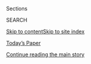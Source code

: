 <div id="app">

<div>

<div class="NYTAppHideMasthead css-1r6wvpq e1suatyy0">

<div class="section css-ui9rw0 e1suatyy2">

<div class="css-eph4ug er09x8g0">

<div class="css-6n7j50">

</div>

<span class="css-1dv1kvn">Sections</span>

<div class="css-10488qs">

<span class="css-1dv1kvn">SEARCH</span>

</div>

[Skip to content](#site-content)[Skip to site
index](#site-index)

</div>

<div class="css-10698na e1huz5gh0">

</div>

</div>

<div id="masthead-bar-one" class="section hasLinks css-15hmgas e1csuq9d3">

<div class="css-uqyvli e1csuq9d0">

</div>

<div class="css-1uqjmks e1csuq9d1">

</div>

<div class="css-9e9ivx">

[](https://myaccount.nytimes.com/auth/login?response_type=cookie&client_id=vi)

</div>

<div class="css-1bvtpon e1csuq9d2">

[Today’s Paper](https://www.nytimes.com/section/todayspaper)

</div>

</div>

</div>

</div>

<div data-aria-hidden="false">

<div id="site-content" data-role="main">

<div id="top-wrapper" class="css-15p45cc eaca97t0" type="top">

<div id="top-slug" class="css-19x0jxb eaca97t1" hidden="">

Advertisement

</div>

[Continue reading the main
story](#after-top)

<div class="ad top-wrapper" style="text-align:center;height:100%;display:block;min-height:90px">

<div id="top" class="place-ad" data-position="top" data-size-key="top">

</div>

</div>

<div id="after-top">

</div>

</div>

<div id="byline" class="section css-15h4p1b e9abtgs0">

<div class="css-1j21atc e1svk9qx1">

<div class="css-nfcc9b e1svk9qx3">

<div class="css-cnx41t">

![Portrait of Matthew
Bloch](https://static01.nyt.com/images/2018/06/14/multimedia/author-matthew-bloch/author-matthew-bloch-thumbLarge.jpg)

</div>

<div class="css-vl9dhg e1svk9qx5">

<div class="css-1nrhkj6 e1svk9qx6">

# Matthew Bloch

</div>

## <span>Recent and archived work by Matthew Bloch for The New York Times</span>

</div>

</div>

</div>

<div>

<div id="mid1-wrapper" class="css-1mn4oms eaca97t0" type="rank">

<div id="mid1-slug" class="css-1tag3rd eaca97t1">

Advertisement

</div>

[Continue reading the main
story](#after-mid1)

<div id="mid1" class="ad mid1-wrapper" style="text-align:center;height:100%;display:block">

</div>

<div id="after-mid1">

</div>

</div>

</div>

<div class="css-185go5a e1o5byef0">

<div class="css-15cbhtu">

  - [Latest](#stream-panel)
  - <span class="css-6n7j50">Search</span>
    <div class="control">
    <div class="label-container css-1dv1kvn">
    Search
    </div>
    <div class="css-wm4t3d">
    **<span id="clear-search-input" class="css-1dv1kvn">Clear this text
    input</span>
    </div>
    </div>
    <span class="css-1iovbfw"></span>

<div id="stream-panel" class="section css-8msx5b e1jz0cab1">

<div class="css-13mho3u">

1.  
    
    <div class="css-1cp3ece">
    
    <div class="css-1l4spti">
    
    [](/interactive/2020/07/31/us/hurricane-isaias-tracker-map.html)
    
    <div class="css-79elbk">
    
    ![](https://static01.nyt.com/images/2020/07/31/us/hurricane-isaias-tracker-map-promo-1596209917104/hurricane-isaias-tracker-map-promo-1596209917104-thumbWide-v10.jpg?quality=75&auto=webp&disable=upscale)
    
    </div>
    
    ## Isaias Tracking Map
    
    Follow the storm’s path as it moves north along the Atlantic Coast.
    
    <div class="css-1nqbnmb ea5icrr0">
    
    By <span class="css-1n7hynb">Matthew
    Bloch</span>
    
    </div>
    
    </div>
    
    <div class="css-1lc2l26 e1xfvim33">
    
    </div>
    
    </div>

2.  
    
    <div class="css-1cp3ece">
    
    <div class="css-1l4spti">
    
    [](/interactive/2020/07/25/us/hurricane-hanna-tracker-map.html)
    
    <div class="css-79elbk">
    
    ![](https://static01.nyt.com/images/2020/07/25/us/hurricane-hanna-tracker-map-promo-1595693859974/hurricane-hanna-tracker-map-promo-1595693859974-thumbWide-v4.jpg?quality=75&auto=webp&disable=upscale)
    
    </div>
    
    ## Live Hurricane Hanna Tracking Map
    
    The storm made landfall Saturday afternoon on the southern coast of
    Texas.
    
    <div class="css-1nqbnmb ea5icrr0">
    
    By <span class="css-1n7hynb">Matthew
    Bloch</span>
    
    </div>
    
    </div>
    
    <div class="css-1lc2l26 e1xfvim33">
    
    </div>
    
    </div>

3.  
    
    <div class="css-1cp3ece">
    
    <div class="css-1l4spti">
    
    [](/interactive/2020/03/03/us/elections/precinct-map-virginia-primary.html)
    
    <div class="css-79elbk">
    
    ![](https://static01.nyt.com/images/2020/03/02/us/politics/supertuesday-virginia-precinctmap-3x2/supertuesday-virginia-precinctmap-3x2-thumbWide.jpg?quality=75&auto=webp&disable=upscale)
    
    </div>
    
    ## Results: The Most Detailed Map of the Virginia Democratic Primary
    
    <div class="css-1nqbnmb ea5icrr0">
    
    By <span class="css-1n7hynb">Charlie Smart, Denise Lu, Matthew Bloch
    <span>and</span> Miles
    Watkins</span>
    
    </div>
    
    </div>
    
    <div class="css-1lc2l26 e1xfvim33">
    
    </div>
    
    </div>

4.  
    
    <div class="css-1cp3ece">
    
    <div class="css-1l4spti">
    
    [](/interactive/2020/03/03/us/elections/precinct-map-north-carolina-primary.html)
    
    <div class="css-79elbk">
    
    ![](https://static01.nyt.com/images/2020/03/02/us/politics/supertuesday-north-carolina-precinctmap-3x2/supertuesday-north-carolina-precinctmap-3x2-thumbWide.jpg?quality=75&auto=webp&disable=upscale)
    
    </div>
    
    ## Results: The Most Detailed Map of the North Carolina Democratic Primary
    
    <div class="css-1nqbnmb ea5icrr0">
    
    By <span class="css-1n7hynb">Charlie Smart, Denise Lu, Matthew Bloch
    <span>and</span> Miles
    Watkins</span>
    
    </div>
    
    </div>
    
    <div class="css-1lc2l26 e1xfvim33">
    
    </div>
    
    </div>

5.  
    
    <div class="css-1cp3ece">
    
    <div class="css-1l4spti">
    
    [](/interactive/2020/03/03/us/elections/precinct-map-minnesota-primary.html)
    
    <div class="css-79elbk">
    
    ![](https://static01.nyt.com/images/2020/03/02/us/politics/supertuesday-minnesota-precinctmap-3x2/supertuesday-minnesota-precinctmap-3x2-thumbWide.jpg?quality=75&auto=webp&disable=upscale)
    
    </div>
    
    ## Results: The Most Detailed Map of the Minnesota Democratic Primary
    
    <div class="css-1nqbnmb ea5icrr0">
    
    By <span class="css-1n7hynb">Charlie Smart, Denise Lu, Matthew
    Bloch, Ben Smithgall <span>and</span> Quoctrung
    Bui</span>
    
    </div>
    
    </div>
    
    <div class="css-1lc2l26 e1xfvim33">
    
    </div>
    
    </div>

6.  
    
    <div class="css-1cp3ece">
    
    <div class="css-1l4spti">
    
    [](/interactive/2020/02/29/us/elections/results-south-carolina-primary-precinct-map.html)
    
    <div class="css-79elbk">
    
    ![](https://static01.nyt.com/images/2020/02/29/multimedia/sc-precinctmap-3x2/sc-precinctmap-3x2-thumbWide.jpg?quality=75&auto=webp&disable=upscale)
    
    </div>
    
    ## Results: The Most Detailed Map of the South Carolina Democratic Primary
    
    <div class="css-1nqbnmb ea5icrr0">
    
    By <span class="css-1n7hynb">Charlie Smart, Denise Lu, Matthew Bloch
    <span>and</span> Miles
    Watkins</span>
    
    </div>
    
    </div>
    
    <div class="css-1lc2l26 e1xfvim33">
    
    </div>
    
    </div>

7.  
    
    <div class="css-1cp3ece">
    
    <div class="css-1l4spti">
    
    [](/interactive/2020/03/17/us/elections/precinct-map-florida-primary.html)
    
    <div class="css-79elbk">
    
    ![](https://static01.nyt.com/images/2020/03/17/us/politics/florida-precinctmap/florida-precinctmap-thumbWide.jpg?quality=75&auto=webp&disable=upscale)
    
    </div>
    
    ## Results: The Most Detailed Map of the Florida Democratic Primary
    
    <div class="css-1nqbnmb ea5icrr0">
    
    By <span class="css-1n7hynb">Charlie Smart, Denise Lu, Matthew
    Bloch, Ben Smithgall <span>and</span> Miles
    Watkins</span>
    
    </div>
    
    </div>
    
    <div class="css-1lc2l26 e1xfvim33">
    
    </div>
    
    </div>

8.  
    
    <div class="css-1cp3ece">
    
    <div class="css-1l4spti">
    
    [](/interactive/2020/02/22/us/elections/results-nevada-caucus-precinct-map.html)
    
    <div class="css-79elbk">
    
    ![](https://static01.nyt.com/images/2020/02/22/multimedia/nevada-precinct-map/nevada-precinct-map-thumbWide.jpg?quality=75&auto=webp&disable=upscale)
    
    </div>
    
    ## Results: The Most Detailed Map of the Nevada Democratic Caucus
    
    <div class="css-1nqbnmb ea5icrr0">
    
    By <span class="css-1n7hynb">Charlie Smart, Denise Lu, Matthew Bloch
    <span>and</span> Miles
    Watkins</span>
    
    </div>
    
    </div>
    
    <div class="css-1lc2l26 e1xfvim33">
    
    </div>
    
    </div>

9.  
    
    <div class="css-1cp3ece">
    
    <div class="css-1l4spti">
    
    [](/interactive/2020/05/19/world/asia/amphan-cyclone-map.html)
    
    <div class="css-79elbk">
    
    ![](https://static01.nyt.com/images/2020/05/19/us/amphan-cyclone-map-promo-1589940006008/amphan-cyclone-map-promo-1589940006008-thumbWide-v2.jpg?quality=75&auto=webp&disable=upscale)
    
    </div>
    
    ## Live Cyclone Amphan Map: Tracking the Storm’s Path
    
    On Wednesday, the storm made landfall on India’s eastern coast with
    wind speeds between 100 and 115 miles per hour.
    
    <div class="css-1nqbnmb ea5icrr0">
    
    By <span class="css-1n7hynb">Matthew
    Bloch</span>
    
    </div>
    
    </div>
    
    <div class="css-1lc2l26 e1xfvim33">
    
    </div>
    
    </div>

10. 
    
    <div class="css-1cp3ece">
    
    <div class="css-1l4spti">
    
    [](/interactive/2020/05/16/nyregion/nyc-coronavirus-moving-leaving.html)
    
    <div class="css-79elbk">
    
    ![](https://static01.nyt.com/images/2020/05/16/us/nyc-coronavirus-moving-leaving-promo-1589664602545/nyc-coronavirus-moving-leaving-promo-1589664602545-thumbWide-v4.png?quality=75&auto=webp&disable=upscale)
    
    </div>
    
    ## Where New Yorkers Moved to Escape Coronavirus
    
    As some of New York's wealthiest neighborhoods emptied out,
    mail-forwarding requests show us where they went.
    
    <div class="css-1nqbnmb ea5icrr0">
    
    By <span class="css-1n7hynb">Azi Paybarah, Matthew Bloch
    <span>and</span> Scott Reinhard</span>
    
    </div>
    
    </div>
    
    <div class="css-1lc2l26 e1xfvim33">
    
    </div>
    
    </div>

<div class="css-13mho3u">

<div class="css-1t62hi8">

<div class="css-1stvaey">

Show
More

<div>

<div style="border:0;clip:rect(0 0 0 0);height:1px;margin:-1px;overflow:hidden;white-space:nowrap;padding:0;width:1px;position:absolute" data-role="log" data-aria-live="assertive">

</div>

<div style="border:0;clip:rect(0 0 0 0);height:1px;margin:-1px;overflow:hidden;white-space:nowrap;padding:0;width:1px;position:absolute" data-role="log" data-aria-live="assertive">

</div>

<div style="border:0;clip:rect(0 0 0 0);height:1px;margin:-1px;overflow:hidden;white-space:nowrap;padding:0;width:1px;position:absolute" data-role="log" data-aria-live="polite">

</div>

<div style="border:0;clip:rect(0 0 0 0);height:1px;margin:-1px;overflow:hidden;white-space:nowrap;padding:0;width:1px;position:absolute" data-role="log" data-aria-live="polite">

</div>

</div>

</div>

</div>

</div>

</div>

<div class="css-g6hk37 supplemental">

<div id="mid2-wrapper" class="css-10wkyv7 eaca97t0" type="lede">

<div id="mid2-slug" class="css-1tag3rd eaca97t1">

Advertisement

</div>

[Continue reading the main
story](#after-mid2)

<div id="mid2" class="ad mid2-wrapper" style="text-align:center;height:100%;display:block;min-height:250px">

</div>

<div id="after-mid2">

</div>

</div>

</div>

</div>

</div>

</div>

</div>

</div>

## Site Index

<div>

</div>

## Site Information Navigation

  - [© <span>2020</span> <span>The New York Times
    Company</span>](https://help.nytimes.com/hc/en-us/articles/115014792127-Copyright-notice)

<!-- end list -->

  - [NYTCo](https://www.nytco.com/)
  - [Contact
    Us](https://help.nytimes.com/hc/en-us/articles/115015385887-Contact-Us)
  - [Work with us](https://www.nytco.com/careers/)
  - [Advertise](https://nytmediakit.com/)
  - [T Brand Studio](http://www.tbrandstudio.com/)
  - [Your Ad
    Choices](https://www.nytimes.com/privacy/cookie-policy#how-do-i-manage-trackers)
  - [Privacy](https://www.nytimes.com/privacy)
  - [Terms of
    Service](https://help.nytimes.com/hc/en-us/articles/115014893428-Terms-of-service)
  - [Terms of
    Sale](https://help.nytimes.com/hc/en-us/articles/115014893968-Terms-of-sale)
  - [Site
    Map](https://spiderbites.nytimes.com)
  - [Help](https://help.nytimes.com/hc/en-us)
  - [Subscriptions](https://www.nytimes.com/subscription?campaignId=37WXW)

</div>

</div>
